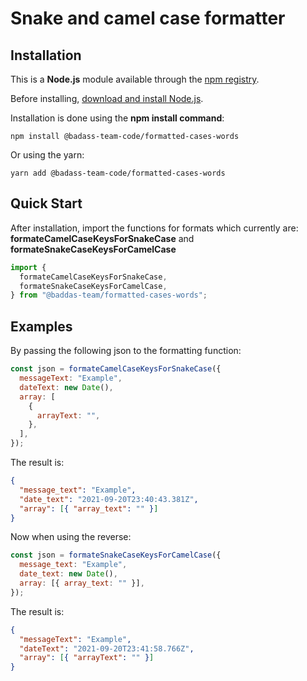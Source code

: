 # Snake and camel case formatter

## Installation

This is a **Node.js** module available through the [npm registry](https://www.npmjs.com/).

Before installing, [download and install Node.js](https://nodejs.org/en/download/).

Installation is done using the **npm install command**:

```prompt
npm install @badass-team-code/formatted-cases-words
```

Or using the yarn:

```prompt
yarn add @badass-team-code/formatted-cases-words
```

## Quick Start

After installation, import the functions for formats which currently are: **formateCamelCaseKeysForSnakeCase** and **formateSnakeCaseKeysForCamelCase**

```js
import {
  formateCamelCaseKeysForSnakeCase,
  formateSnakeCaseKeysForCamelCase,
} from "@baddas-team/formatted-cases-words";
```

## Examples

By passing the following json to the formatting function:

```js
const json = formateCamelCaseKeysForSnakeCase({
  messageText: "Example",
  dateText: new Date(),
  array: [
    {
      arrayText: "",
    },
  ],
});
```

The result is:

```json
{
  "message_text": "Example",
  "date_text": "2021-09-20T23:40:43.381Z",
  "array": [{ "array_text": "" }]
}
```

Now when using the reverse:

```js
const json = formateSnakeCaseKeysForCamelCase({
  message_text: "Example",
  date_text: new Date(),
  array: [{ array_text: "" }],
});
```

The result is:

```json
{
  "messageText": "Example",
  "dateText": "2021-09-20T23:41:58.766Z",
  "array": [{ "arrayText": "" }]
}
```
